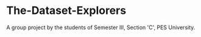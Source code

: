 # The-Dataset-Explorers
A group project by the students of Semester III, Section 'C', PES University.
